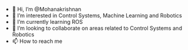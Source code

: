 - 👋 Hi, I’m @Mohanakrishnan
- 👀 I’m interested in Control Systems, Machine Learning and Robotics
- 🌱 I’m currently learning ROS 
- 💞️ I’m looking to collaborate on areas related to Control Systems and Robotics
- 📫 How to reach me 

<!---
rmknan/rmknan is a ✨ special ✨ repository because its `README.md` (this file) appears on your GitHub profile.
You can click the Preview link to take a look at your changes.
--->
